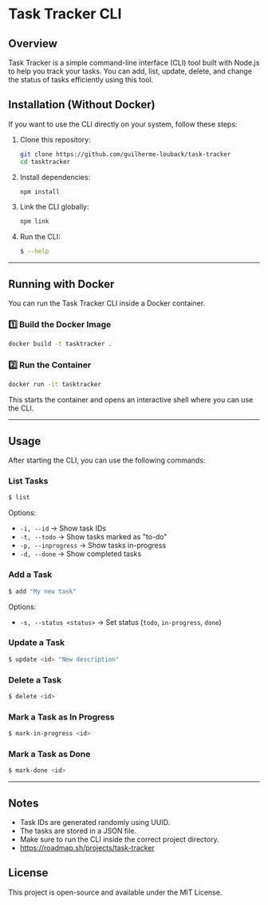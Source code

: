 # Task Tracker CLI

## Overview
Task Tracker is a simple command-line interface (CLI) tool built with Node.js to help you track your tasks. You can add, list, update, delete, and change the status of tasks efficiently using this tool.

## Installation (Without Docker)
If you want to use the CLI directly on your system, follow these steps:

1. Clone this repository:
   ```sh
   git clone https://github.com/guilherme-louback/task-tracker
   cd tasktracker
   ```
2. Install dependencies:
   ```sh
   npm install
   ```
3. Link the CLI globally:
   ```sh
   npm link
   ```
4. Run the CLI:
   ```sh
   $ --help
   ```

---

## Running with Docker
You can run the Task Tracker CLI inside a Docker container.

### 1️⃣ Build the Docker Image
```sh
docker build -t tasktracker .
```

### 2️⃣ Run the Container
```sh
docker run -it tasktracker
```
This starts the container and opens an interactive shell where you can use the CLI.

---

## Usage
After starting the CLI, you can use the following commands:

### List Tasks
```sh
$ list
```
Options:
- `-i, --id` → Show task IDs
- `-t, --todo` → Show tasks marked as "to-do"
- `-p, --inprogress` → Show tasks in-progress
- `-d, --done` → Show completed tasks

### Add a Task
```sh
$ add "My new task"
```
Options:
- `-s, --status <status>` → Set status (`todo`, `in-progress`, `done`)

### Update a Task
```sh
$ update <id> "New description"
```

### Delete a Task
```sh
$ delete <id>
```

### Mark a Task as In Progress
```sh
$ mark-in-progress <id>
```

### Mark a Task as Done
```sh
$ mark-done <id>
```

---

## Notes
- Task IDs are generated randomly using UUID.
- The tasks are stored in a JSON file.
- Make sure to run the CLI inside the correct project directory.
- https://roadmap.sh/projects/task-tracker

## License
This project is open-source and available under the MIT License.